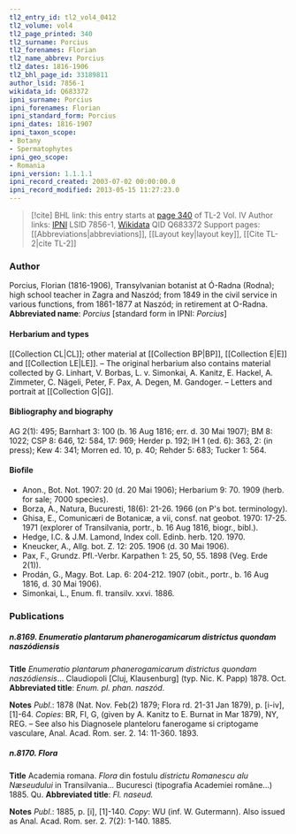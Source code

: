```yaml
---
tl2_entry_id: tl2_vol4_0412
tl2_volume: vol4
tl2_page_printed: 340
tl2_surname: Porcius
tl2_forenames: Florian
tl2_name_abbrev: Porcius
tl2_dates: 1816-1906
tl2_bhl_page_id: 33189811
author_lsid: 7856-1
wikidata_id: Q683372
ipni_surname: Porcius
ipni_forenames: Florian
ipni_standard_form: Porcius
ipni_dates: 1816-1907
ipni_taxon_scope: 
- Botany
- Spermatophytes
ipni_geo_scope: 
- Romania
ipni_version: 1.1.1.1
ipni_record_created: 2003-07-02 00:00:00.0
ipni_record_modified: 2013-05-15 11:27:23.0
---
```


> [!cite] BHL link: this entry starts at [page 340](https://www.biodiversitylibrary.org/page/33189811) of TL-2 Vol. IV
> Author links: [IPNI](https://www.ipni.org/a/7856-1) LSID 7856-1, [Wikidata](https://www.wikidata.org/wiki/Q683372) QID Q683372
> Support pages: [[Abbreviations|abbreviations]], [[Layout key|layout key]], [[Cite TL-2|cite TL-2]]

### Author

Porcius, Florian (1816-1906), Transylvanian botanist at Ó-Radna (Rodna); high school teacher in Zagra and Naszód; from 1849 in the civil service in various functions, from 1861-1877 at Naszód; in retirement at O-Radna. 
**Abbreviated name**: *Porcius* \[standard form in IPNI: *Porcius*\]

#### Herbarium and types

[[Collection CL|CL]]; other material at [[Collection BP|BP]], [[Collection E|E]] and [[Collection LE|LE]]. – The original herbarium also contains material collected by G. Linhart, V. Borbas, L. v. Simonkai, A. Kanitz, E. Hackel, A. Zimmeter, C. Nägeli, Peter, F. Pax, A. Degen, M. Gandoger. – Letters and portrait at [[Collection G|G]].

#### Bibliography and biography

AG 2(1): 495; Barnhart 3: 100 (b. 16 Aug 1816; err. d. 30 Mai 1907); BM 8: 1022; CSP 8: 646, 12: 584, 17: 969; Herder p. 192; IH 1 (ed. 6): 363, 2: (in press); Kew 4: 341; Morren ed. 10, p. 40; Rehder 5: 683; Tucker 1: 564.

#### Biofile

- Anon., Bot. Not. 1907: 20 (d. 20 Mai 1906); Herbarium 9: 70. 1909 (herb. for sale; 7000 species).
- Borza, A., Natura, Bucuresti, 18(6): 21-26. 1966 (on P's bot. terminology).
- Ghisa, E., Comunicæri de Botanicæ, a vii, consf. nat geobot. 1970: 17-25. 1971 (explorer of Transilvania, portr., b. 16 Aug 1816, biogr., bibl.).
- Hedge, I.C. & J.M. Lamond, Index coll. Edinb. herb. 120. 1970.
- Kneucker, A., Allg. bot. Z. 12: 205. 1906 (d. 30 Mai 1906).
- Pax, F., Grundz. Pfl.-Verbr. Karpathen 1: 25, 50, 55. 1898 (Veg. Erde 2(1)).
- Prodán, G., Magy. Bot. Lap. 6: 204-212. 1907 (obit., portr., b. 16 Aug 1816, d. 30 Mai 1906).
- Simonkai, L., Enum. fl. transilv. xxvi. 1886.

### Publications

##### n.8169. Enumeratio plantarum phanerogamicarum districtus quondam naszódiensis

**Title**
*Enumeratio plantarum phanerogamicarum districtus quondam naszódiensis*... Claudiopoli \[Cluj, Klausenburg\] (typ. Nic. K. Papp) 1878. Oct.
**Abbreviated title**: *Enum. pl. phan. naszód.*

**Notes**
*Publ*.: 1878 (Nat. Nov. Feb(2) 1879; Flora rd. 21-31 Jan 1879), p. \[i-iv\], \[1\]-64. *Copies*: BR, FI, G, (given by A. Kanitz to E. Burnat in Mar 1879), NY, REG. – See also his Diagnosele planteloru fanerogame si criptogame vasculare, Anal. Acad. Rom. ser. 2. 14: 11-360. 1893.

##### n.8170. Flora

**Title**
Academia romana. *Flora* din fostulu *districtu Romanescu alu Næseudului* in Transilvania... Bucuresci (tipografia Academiei române...) 1885. Qu.
**Abbreviated title**: *Fl. naseud.*

**Notes**
*Publ*.: 1885, p. \[i\], \[1\]-140. *Copy*: WU (inf. W. Gutermann). Also issued as Anal. Acad. Rom. ser. 2. 7(2): 1-140. 1885.

